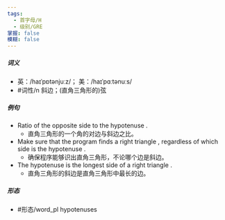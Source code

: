 ```yaml
---
tags:
  - 首字母/H
  - 级别/GRE
掌握: false
模糊: false
---
```

##### 词义
- 英：/haɪˈpɒtənjuːz/； 美：/haɪˈpɑːtənuːs/
- #词性/n  斜边；(直角三角形的)弦
##### 例句
- Ratio of the opposite side to the hypotenuse .
	- 直角三角形的一个角的对边与斜边之比。
- Make sure that the program finds a right triangle , regardless of which side is the hypotenuse .
	- 确保程序能够识出直角三角形，不论哪个边是斜边。
- The hypotenuse is the longest side of a right triangle .
	- 直角三角形的斜边是直角三角形中最长的边。
##### 形态
- #形态/word_pl hypotenuses

